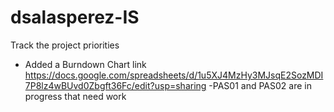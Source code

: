 # dsalasperez-IS

Track the project priorities

- Added a Burndown Chart
link https://docs.google.com/spreadsheets/d/1u5XJ4MzHy3MJsqE2SozMDI7P8lz4wBUvd0Zbgft36Fc/edit?usp=sharing
-PAS01 and PAS02 are in progress that need work